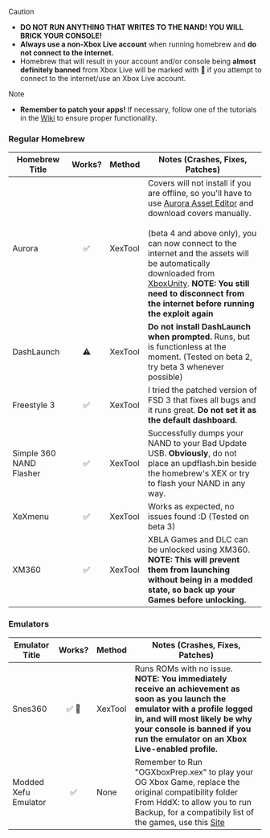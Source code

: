 > [!CAUTION]
> - **DO NOT RUN ANYTHING THAT WRITES TO THE NAND! YOU WILL BRICK YOUR CONSOLE!**
> - **Always use a non-Xbox Live account** when running homebrew and **do not connect to the internet.**
> - Homebrew that will result in your account and/or console being **almost definitely banned** from Xbox Live will be marked with 👤 if you attempt to connect to the internet/use an Xbox Live account.

> [!NOTE]
> - **Remember to patch your apps!** If necessary, follow one of the tutorials in the [Wiki](https://github.com/XDanfr/FMX-Compatibility/wiki) to ensure proper functionality.

### Regular Homebrew

| Homebrew Title          | Works? | Method | Notes (Crashes, Fixes, Patches)                                                                                                                                           |
|-------------------------|:------:|--------|---------------------------------------------------------------------------------------------------------------------------------------------------------------------------|
| Aurora                  |   ✅   | XexTool | Covers will not install if you are offline, so you'll have to use [Aurora Asset Editor](https://github.com/XboxUnity/AuroraAssetEditor/) and download covers manually.<br><br>(beta 4 and above only), you can now connect to the internet and the assets will be automatically downloaded from [XboxUnity](http://xboxunity.net). **NOTE: You still need to disconnect from the internet before running the exploit again**                                                                                                                                                                                                                 |
| DashLaunch              |   ⚠️   | XexTool | **Do not install DashLaunch when prompted.** Runs, but is functionless at the moment. (Tested on beta 2, try beta 3 whenever possible)                                   |
| Freestyle 3             |   ✅   | XexTool | I tried the patched version of FSD 3 that fixes all bugs and it runs great. **Do not set it as the default dashboard.**                                                  |
| Simple 360 NAND Flasher |   ✅   | XexTool | Successfully dumps your NAND to your Bad Update USB. **Obviously**, do not place an updflash.bin beside the homebrew's XEX or try to flash your NAND in any way.         |
| XeXmenu                 |   ✅   | XexTool | Works as expected, no issues found :D (Tested on beta 3)                                                                                                                 |
| XM360                   |   ✅   | XexTool | XBLA Games and DLC can be unlocked using XM360. **NOTE: This will prevent them from launching without being in a modded state, so back up your Games before unlocking.** |

### Emulators
| Emulator Title          | Works? | Method | Notes (Crashes, Fixes, Patches)                                                                                                                                           |
|-------------------------|:------:|--------|---------------------------------------------------------------------------------------------------------------------------------------------------------------------------|
| Snes360                 |   ✅ 👤   | XexTool | Runs ROMs with no issue. **NOTE: You immediately receive an achievement as soon as you launch the emulator with a profile logged in, and will most likely be why your console is banned if you run the emulator on an Xbox Live-enabled profile.**                                                                                                                                                       |
| Modded Xefu Emulator    |  ✅  | None | Remember to Run "OGXboxPrep.xex" to play your OG Xbox Game, replace the original compatibility folder From HddX: to allow you to run Backup, for a compatibily list of the games, use this [Site](https://consolemods.org/wiki/Xbox_360:Original_Xbox_Games_Compatibility_List#Compatibility_List)                                                                                                            |
